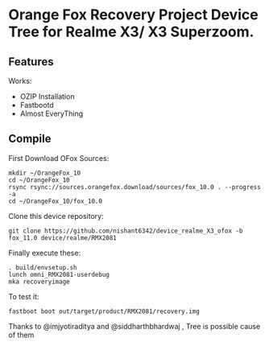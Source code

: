 # Orange Fox Recovery Project Device Tree for Realme X3/ X3 Superzoom.

## Features

Works:

- OZIP Installation
- Fastbootd
- Almost EveryThing

## Compile

First Download OFox Sources:

```
mkdir ~/OrangeFox_10
cd ~/OrangeFox_10
rsync rsync://sources.orangefox.download/sources/fox_10.0 . --progress -a
cd ~/OrangeFox_10/fox_10.0
```

Clone this device repository:

```
git clone https://github.com/nishant6342/device_realme_X3_ofox -b fox_11.0 device/realme/RMX2081
```

Finally execute these:

```
. build/envsetup.sh
lunch omni_RMX2081-userdebug
mka recoveryimage
```

To test it:

```
fastboot boot out/target/product/RMX2081/recovery.img
```

Thanks to @imjyotiraditya and @siddharthbhardwaj , Tree is possible cause of them 
